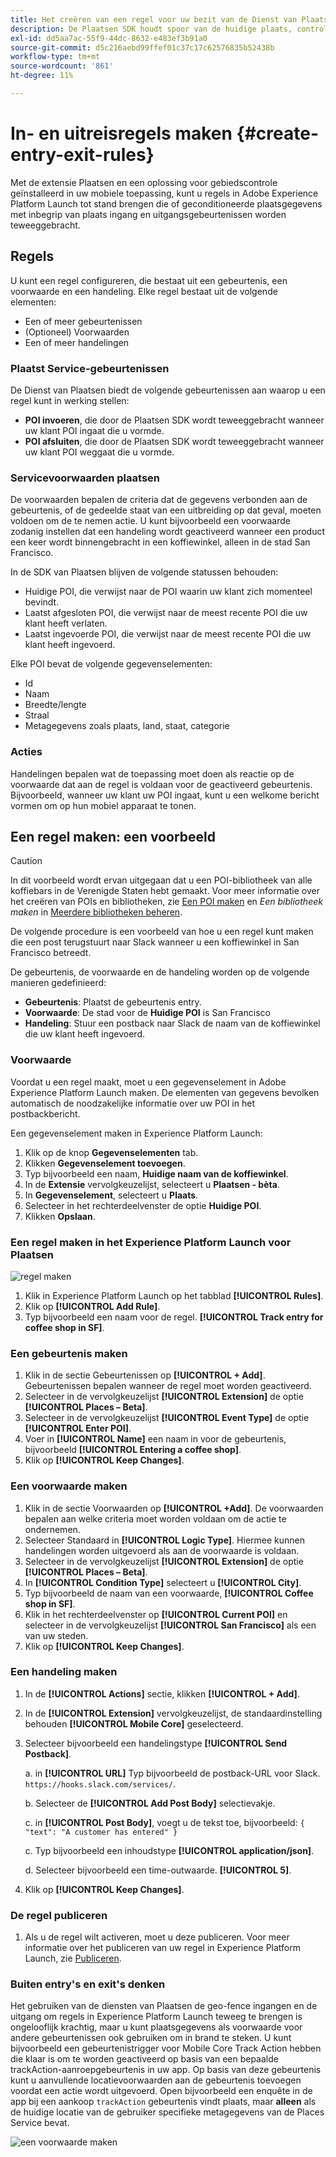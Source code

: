 ```yaml
---
title: Het creëren van een regel voor uw bezit van de Dienst van Plaatsen
description: De Plaatsen SDK houdt spoor van de huidige plaats, controleert gevormde POIs rond de huidige plaats, en volgt de ingang en uitgangsgebeurtenissen voor deze POIs.
exl-id: dd5aa7ac-55f9-44dc-8632-e483ef3b91a0
source-git-commit: d5c216aebd99ffef01c37c17c62576835b52438b
workflow-type: tm+mt
source-wordcount: '861'
ht-degree: 11%

---
```


# In- en uitreisregels maken {#create-entry-exit-rules}

Met de extensie Plaatsen en een oplossing voor gebiedscontrole geïnstalleerd in uw mobiele toepassing, kunt u regels in Adobe Experience Platform Launch tot stand brengen die of geconditioneerde plaatsgegevens met inbegrip van plaats ingang en uitgangsgebeurtenissen worden teweeggebracht.

## Regels

U kunt een regel configureren, die bestaat uit een gebeurtenis, een voorwaarde en een handeling. Elke regel bestaat uit de volgende elementen:

* Een of meer gebeurtenissen
* (Optioneel) Voorwaarden
* Een of meer handelingen

### Plaatst Service-gebeurtenissen

De Dienst van Plaatsen biedt de volgende gebeurtenissen aan waarop u een regel kunt in werking stellen:

* **POI invoeren**, die door de Plaatsen SDK wordt teweeggebracht wanneer uw klant POI ingaat die u vormde.
* **POI afsluiten**, die door de Plaatsen SDK wordt teweeggebracht wanneer uw klant POI weggaat die u vormde.

### Servicevoorwaarden plaatsen

De voorwaarden bepalen de criteria dat de gegevens verbonden aan de gebeurtenis, of de gedeelde staat van een uitbreiding op dat geval, moeten voldoen om de te nemen actie. U kunt bijvoorbeeld een voorwaarde zodanig instellen dat een handeling wordt geactiveerd wanneer een product een keer wordt binnengebracht in een koffiewinkel, alleen in de stad San Francisco.

In de SDK van Plaatsen blijven de volgende statussen behouden:

* Huidige POI, die verwijst naar de POI waarin uw klant zich momenteel bevindt.
* Laatst afgesloten POI, die verwijst naar de meest recente POI die uw klant heeft verlaten.
* Laatst ingevoerde POI, die verwijst naar de meest recente POI die uw klant heeft ingevoerd.

Elke POI bevat de volgende gegevenselementen:

* Id
* Naam
* Breedte/lengte
* Straal
* Metagegevens zoals plaats, land, staat, categorie

### Acties

Handelingen bepalen wat de toepassing moet doen als reactie op de voorwaarde dat aan de regel is voldaan voor de geactiveerd gebeurtenis. Bijvoorbeeld, wanneer uw klant uw POI ingaat, kunt u een welkome bericht vormen om op hun mobiel apparaat te tonen.

## Een regel maken: een voorbeeld

>[!CAUTION]
>
>In dit voorbeeld wordt ervan uitgegaan dat u een POI-bibliotheek van alle koffiebars in de Verenigde Staten hebt gemaakt. Voor meer informatie over het creëren van POIs en bibliotheken, zie [Een POI maken](/help/poi-mgmt-ui/create-a-poi-ui.md) en *Een bibliotheek maken* in [Meerdere bibliotheken beheren](https://experienceleague.adobe.com/docs/places/using/poi-mgmt-ui/manage-libraries-in-the-places-ui.html).

De volgende procedure is een voorbeeld van hoe u een regel kunt maken die een post terugstuurt naar Slack wanneer u een koffiewinkel in San Francisco betreedt.

De gebeurtenis, de voorwaarde en de handeling worden op de volgende manieren gedefinieerd:

* **Gebeurtenis**: Plaatst de gebeurtenis entry.
* **Voorwaarde**: De stad voor de **Huidige POI** is San Francisco
* **Handeling**: Stuur een postback naar Slack de naam van de koffiewinkel die uw klant heeft ingevoerd.

### Voorwaarde

Voordat u een regel maakt, moet u een gegevenselement in Adobe Experience Platform Launch maken. De elementen van gegevens bevolken automatisch de noodzakelijke informatie over uw POI in het postbackbericht.

Een gegevenselement maken in Experience Platform Launch:

1. Klik op de knop **Gegevenselementen** tab.
1. Klikken **Gegevenselement toevoegen**.
1. Typ bijvoorbeeld een naam, **Huidige naam van de koffiewinkel**.
1. In de **Extensie** vervolgkeuzelijst, selecteert u **Plaatsen - bèta**.
1. In **Gegevenselement**, selecteert u **Plaats**.
1. Selecteer in het rechterdeelvenster de optie **Huidige POI**.
1. Klikken **Opslaan**.

### Een regel maken in het Experience Platform Launch voor Plaatsen

![regel maken](/help/assets/placesrule.png)

1. Klik in Experience Platform Launch op het tabblad **[!UICONTROL Rules]**.
1. Klik op **[!UICONTROL Add Rule]**.
1. Typ bijvoorbeeld een naam voor de regel. **[!UICONTROL Track entry for coffee shop in SF]**.

### Een gebeurtenis maken

1. Klik in de sectie Gebeurtenissen op **[!UICONTROL + Add]**. Gebeurtenissen bepalen wanneer de regel moet worden geactiveerd.
1. Selecteer in de vervolgkeuzelijst **[!UICONTROL Extension]** de optie **[!UICONTROL Places – Beta]**.
1. Selecteer in de vervolgkeuzelijst **[!UICONTROL Event Type]** de optie **[!UICONTROL Enter POI]**.
1. Voer in **[!UICONTROL Name]** een naam in voor de gebeurtenis, bijvoorbeeld **[!UICONTROL Entering a coffee shop]**.
1. Klik op **[!UICONTROL Keep Changes]**.

### Een voorwaarde maken

1. Klik in de sectie Voorwaarden op **[!UICONTROL +Add]**. De voorwaarden bepalen aan welke criteria moet worden voldaan om de actie te ondernemen.
1. Selecteer Standaard in **[!UICONTROL Logic Type]**. Hiermee kunnen handelingen worden uitgevoerd als aan de voorwaarde is voldaan.
1. Selecteer in de vervolgkeuzelijst **[!UICONTROL Extension]** de optie **[!UICONTROL Places – Beta]**.
1. In **[!UICONTROL Condition Type]** selecteert u **[!UICONTROL City]**.
1. Typ bijvoorbeeld de naam van een voorwaarde, **[!UICONTROL Coffee shop in SF]**.
1. Klik in het rechterdeelvenster op **[!UICONTROL Current POI]** en selecteer in de vervolgkeuzelijst **[!UICONTROL San Francisco]** als een van uw steden.
1. Klik op **[!UICONTROL Keep Changes]**.

### Een handeling maken

1. In de **[!UICONTROL Actions]** sectie, klikken **[!UICONTROL + Add]**.
1. In de **[!UICONTROL Extension]** vervolgkeuzelijst, de standaardinstelling behouden **[!UICONTROL Mobile Core]** geselecteerd.
1. Selecteer bijvoorbeeld een handelingstype **[!UICONTROL Send Postback]**.

   a. in **[!UICONTROL URL]** Typ bijvoorbeeld de postback-URL voor Slack. `https://hooks.slack.com/services/`.

   b. Selecteer de **[!UICONTROL Add Post Body]** selectievakje.

   c. in **[!UICONTROL Post Body]**, voegt u de tekst toe, bijvoorbeeld: `{ "text": "A customer has entered" }`

   c. Typ bijvoorbeeld een inhoudstype **[!UICONTROL application/json]**.

   d. Selecteer bijvoorbeeld een time-outwaarde. **[!UICONTROL 5]**.

1. Klik op **[!UICONTROL Keep Changes]**.

### De regel publiceren

1. Als u de regel wilt activeren, moet u deze publiceren. Voor meer informatie over het publiceren van uw regel in Experience Platform Launch, zie [Publiceren](https://experienceleague.adobe.com/docs/experience-platform/tags/publish/overview.html).

### Buiten entry&#39;s en exit&#39;s denken

Het gebruiken van de diensten van Plaatsen de geo-fence ingangen en de uitgang om regels in Experience Platform Launch teweeg te brengen is ongelooflijk krachtig, maar u kunt plaatsgegevens als voorwaarde voor andere gebeurtenissen ook gebruiken om in brand te steken. U kunt bijvoorbeeld een gebeurtenistrigger voor Mobile Core Track Action hebben die klaar is om te worden geactiveerd op basis van een bepaalde trackAction-aanroepgebeurtenis in uw app. Op basis van deze gebeurtenis kunt u aanvullende locatievoorwaarden aan de gebeurtenis toevoegen voordat een actie wordt uitgevoerd. Open bijvoorbeeld een enquête in de app bij een aankoop `trackAction` gebeurtenis vindt plaats, maar **alleen** als de huidige locatie van de gebruiker specifieke metagegevens van de Places Service bevat.

![een voorwaarde maken](/help/assets/places-condition.png)
